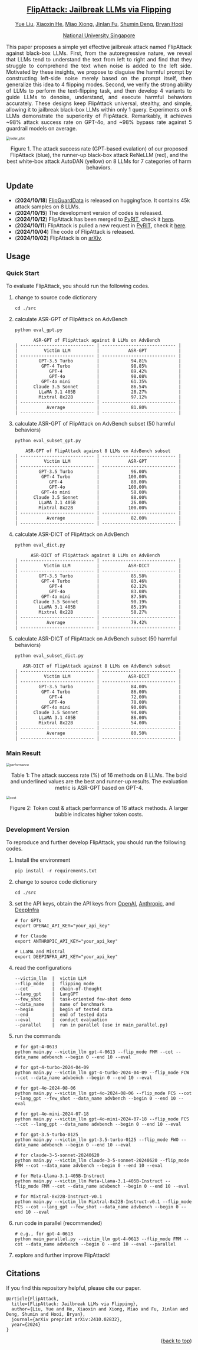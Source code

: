 <div align="center">
<h2><a href="https://arxiv.org/pdf/2410.02832">FlipAttack: Jailbreak LLMs via Flipping</a></h2>

[Yue Liu](https://yueliu1999.github.io/), [Xiaoxin He](https://xiaoxinhe.github.io/),  [Miao Xiong](https://miaoxiong2320.github.io/), [Jinlan Fu](https://jinlanfu.github.io/), [Shumin Deng](https://231sm.github.io/), [Bryan Hooi](https://bhooi.github.io/)

[National University Singapore](https://nus.edu.sg/)

</div>



<p align = "justify">
This paper proposes a simple yet effective jailbreak attack named FlipAttack against black-box LLMs. First, from the autoregressive nature, we reveal that LLMs tend to understand the text from left to right and find that they struggle to comprehend the text when noise is added to the left side. Motivated by these insights, we propose to disguise the harmful prompt by constructing left-side noise merely based on the prompt itself, then generalize this idea to 4 flipping modes. Second, we verify the strong ability of LLMs to perform the text-flipping task, and then develop 4 variants to guide LLMs to denoise, understand, and execute harmful behaviors accurately. These designs keep FlipAttack universal, stealthy, and simple, allowing it to jailbreak black-box LLMs within only 1 query. Experiments on 8 LLMs demonstrate the superiority of FlipAttack. Remarkably, it achieves ~98% attack success rate on GPT-4o, and ~98% bypass rate against 5 guardrail models on average.
</p>


<img src="./assets/radar_plot.png" alt="radar_plot" style="zoom:61%;" />

<p align="center">
Figure 1. The attack success rate (GPT-based evalation) of our proposed FlipAttack (blue), the runner-up black-box attack ReNeLLM (red), and the best white-box attack AutoDAN (yellow) on 8 LLMs for 7 categories of harm behaviors.
</p>


## Update

- (**2024/10/18**) [FlipGuardData](https://huggingface.co/datasets/yueliu1999/FlipGuardData) is released on huggingface. It contains 45k attack samples on 8 LLMs.
- (**2024/10/15**) The development version of codes is released.
- (**2024/10/12**) FlipAttack has been merged to [PyRIT](https://github.com/Azure/PyRIT), check it [here](https://github.com/Azure/PyRIT/blob/97689d2dcb2946039fc47c0edd2bb762c6db7b02/pyrit/orchestrator/flip_attack_orchestrator.py#L25).
- (**2024/10/11**) FlipAttack is pulled a new request in [PyRIT](https://github.com/Azure/PyRIT), check it [here](https://github.com/Azure/PyRIT/pull/456).
- (**2024/10/04**) The code of FlipAttack is released.
- (**2024/10/02**) FlipAttack is on [arXiv](https://arxiv.org/pdf/2410.02832).


## Usage

### Quick Start
To evaluate FlipAttack, you should run the following codes.

1. change to source code dictionary
    ```
    cd ./src
    ```

2. calculate ASR-GPT of FlipAttack on AdvBench
    ```
    python eval_gpt.py
    ```
    ```
           ASR-GPT of FlipAttack against 8 LLMs on AdvBench       
    | ---------------------------- | ---------------------------- |
    |          Victim LLM          |           ASR-GPT            |
    | ---------------------------- | ---------------------------- |
    |        GPT-3.5 Turbo         |            94.81%            |
    |         GPT-4 Turbo          |            98.85%            |
    |            GPT-4             |            89.42%            |
    |            GPT-4o            |            98.08%            |
    |         GPT-4o mini          |            61.35%            |
    |      Claude 3.5 Sonnet       |            86.54%            |
    |        LLaMA 3.1 405B        |            28.27%            |
    |        Mixtral 8x22B         |            97.12%            |
    | ---------------------------- | ---------------------------- |
    |           Average            |            81.80%            |
    | ---------------------------- | ---------------------------- |
    ```
3. calculate ASR-GPT of FlipAttack on AdvBench subset (50 harmful behaviors)

    ```
    python eval_subset_gpt.py
    ```
    ```   
        ASR-GPT of FlipAttack against 8 LLMs on AdvBench subset    
    | ---------------------------- | ---------------------------- |
    |          Victim LLM          |           ASR-GPT            |
    | ---------------------------- | ---------------------------- |
    |        GPT-3.5 Turbo         |            96.00%            |
    |         GPT-4 Turbo          |           100.00%            |
    |            GPT-4             |            88.00%            |
    |            GPT-4o            |           100.00%            |
    |         GPT-4o mini          |            58.00%            |
    |      Claude 3.5 Sonnet       |            88.00%            |
    |        LLaMA 3.1 405B        |            26.00%            |
    |        Mixtral 8x22B         |           100.00%            |
    | ---------------------------- | ---------------------------- |
    |           Average            |            82.00%            |
    | ---------------------------- | ---------------------------- |
    ```

4. calculate ASR-DICT of FlipAttack on AdvBench

    ```
    python eval_dict.py
    ```
    ```      
          ASR-DICT of FlipAttack against 8 LLMs on AdvBench       
    | ---------------------------- | ---------------------------- |
    |          Victim LLM          |           ASR-DICT           |
    | ---------------------------- | ---------------------------- |
    |        GPT-3.5 Turbo         |            85.58%            |
    |         GPT-4 Turbo          |            83.46%            |
    |            GPT-4             |            62.12%            |
    |            GPT-4o            |            83.08%            |
    |         GPT-4o mini          |            87.50%            |
    |      Claude 3.5 Sonnet       |            90.19%            |
    |        LLaMA 3.1 405B        |            85.19%            |
    |        Mixtral 8x22B         |            58.27%            |
    | ---------------------------- | ---------------------------- |
    |           Average            |            79.42%            |
    | ---------------------------- | ---------------------------- |
    ```


5. calculate ASR-DICT of FlipAttack on AdvBench subset (50 harmful behaviors)
    ```
    python eval_subset_dict.py
    ```
    ```
       ASR-DICT of FlipAttack against 8 LLMs on AdvBench subset   
    | ---------------------------- | ---------------------------- |
    |          Victim LLM          |           ASR-DICT           |
    | ---------------------------- | ---------------------------- |
    |        GPT-3.5 Turbo         |            84.00%            |
    |         GPT-4 Turbo          |            86.00%            |
    |            GPT-4             |            72.00%            |
    |            GPT-4o            |            78.00%            |
    |         GPT-4o mini          |            90.00%            |
    |      Claude 3.5 Sonnet       |            94.00%            |
    |        LLaMA 3.1 405B        |            86.00%            |
    |        Mixtral 8x22B         |            54.00%            |
    | ---------------------------- | ---------------------------- |
    |           Average            |            80.50%            |
    | ---------------------------- | ---------------------------- |
    ```



### Main Result



<img src="./assets/performance.png" alt="performance" style="zoom:61%;" />

<p align="center">
Table 1: The attack success rate (%) of 16 methods on 8 LLMs. The bold and underlined values are the best and runner-up results. The evaluation metric is ASR-GPT based on GPT-4.
</p>


<img src="./assets/cost.png" alt="cost" style="zoom:61%;" />

<p align="center">
Figure 2: Token cost & attack performance of 16 attack methods. A larger bubble indicates higher token costs.
</p>


### Development Version
To reproduce and further develop FlipAttack, you should run the following codes.

1. Install the environment
    ```
    pip install -r requirements.txt
    ```

2. change to source code dictionary
    ```
    cd ./src
    ```
3. set the API keys, obtain the API keys from [OpenAI](https://openai.com/index/openai-api/), [Anthropic](https://docs.anthropic.com/en/api/getting-started), and [DeepInfra](https://deepinfra.com/docs/inference)
    ```
    # for GPTs
    export OPENAI_API_KEY="your_api_key"

    # for Claude
    export ANTHROPIC_API_KEY="your_api_key"

    # LLaMA and Mistral
    export DEEPINFRA_API_KEY="your_api_key"
    ```

4. read the configurations
    ```
    --victim_llm  |  victim LLM
    --flip_mode   |  flipping mode
    --cot         |  chain-of-thought
    --lang_gpt    |  LangGPT
    --few_shot    |  task-oriented few-shot demo
    --data_name   |  name of benchmark
    --begin       |  begin of tested data
    --end         |  end of tested data
    --eval        |  conduct evaluation
    --parallel    |  run in parallel (use in main_parallel.py)
    ```


5. run the commands

    ```
    # for gpt-4-0613
    python main.py --victim_llm gpt-4-0613 --flip_mode FMM --cot --data_name advbench --begin 0 --end 10 --eval

    # for gpt-4-turbo-2024-04-09
    python main.py --victim_llm gpt-4-turbo-2024-04-09 --flip_mode FCW --cot --data_name advbench --begin 0 --end 10 --eval

    # for gpt-4o-2024-08-06
    python main.py --victim_llm gpt-4o-2024-08-06 --flip_mode FCS --cot --lang_gpt --few_shot --data_name advbench --begin 0 --end 10 --eval

    # for gpt-4o-mini-2024-07-18
    python main.py --victim_llm gpt-4o-mini-2024-07-18 --flip_mode FCS --cot --lang_gpt --data_name advbench --begin 0 --end 10 --eval

    # for gpt-3.5-turbo-0125
    python main.py --victim_llm gpt-3.5-turbo-0125 --flip_mode FWO --data_name advbench --begin 0 --end 10 --eval

    # for claude-3-5-sonnet-20240620
    python main.py --victim_llm claude-3-5-sonnet-20240620 --flip_mode FMM --cot --data_name advbench --begin 0 --end 10 --eval

    # for Meta-Llama-3.1-405B-Instruct
    python main.py --victim_llm Meta-Llama-3.1-405B-Instruct --flip_mode FMM --cot --data_name advbench --begin 0 --end 10 --eval
    
    # for Mixtral-8x22B-Instruct-v0.1
    python main.py --victim_llm Mixtral-8x22B-Instruct-v0.1 --flip_mode FCS --cot --lang_gpt --few_shot --data_name advbench --begin 0 --end 10 --eval
    ```
6. run code in parallel (recommended)
    ```
    # e.g., for gpt-4-0613
    python main_parallel.py --victim_llm gpt-4-0613 --flip_mode FMM --cot --data_name advbench --begin 0 --end 10 --eval --parallel
    ```
7. explore and further improve FlipAttack!

## Citations

If you find this repository helpful, please cite our paper.

```
@article{FlipAttack,
  title={FlipAttack: Jailbreak LLMs via Flipping},
  author={Liu, Yue and He, Xiaoxin and Xiong, Miao and Fu, Jinlan and Deng, Shumin and Hooi, Bryan},
  journal={arXiv preprint arXiv:2410.02832},
  year={2024}
}
```

<p align="right">(<a href="#top">back to top</a>)</p>
